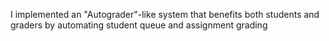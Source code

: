 I implemented an "Autograder"-like system that benefits both students and graders by automating student queue and assignment grading
